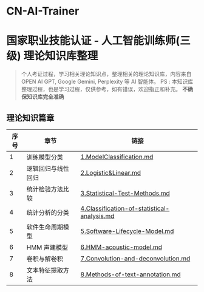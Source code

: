 # CN-AI-Trainer

# 国家职业技能认证 - 人工智能训练师(三级) 理论知识库整理

> 个人考证过程，学习相关理论知识点，整理相关的理论知识库，内容来自 OPEN AI GPT, Google Gemini, Perplexity 等 AI 智能体。
> PS : 本知识库整理过程，也是学习过程，仅供参考，如有错误，欢迎指正和补充。 **不确保知识库完全准确**

## 理论知识篇章

| 序号 | 章节               | 链接                                                                                       |
| ---- | ------------------ | ------------------------------------------------------------------------------------------ |
| 1    | 训练模型分类       | [1.ModelClassification.md](1.ModelClassification.md)                                       |
| 2    | 逻辑回归与线性回归 | [2.Logistic&Linear.md](2.Logistic&Linear.md)                                               |
| 3    | 统计检验方法比较   | [3.Statistical-Test-Methods.md](3.Statistical-Test-Methods.md)                             |
| 4    | 统计分析的分类     | [4.Classification-of-statistical-analysis.md](4.Classification-of-statistical-analysis.md) |
| 5    | 软件生命周期模型   | [5.Software-Lifecycle-Model.md](5.Software-Lifecycle-Model.md)                             |
| 6    | HMM 声建模型       | [6.HMM-acoustic-model.md](6.HMM-acoustic-model.md)                                         |
| 7    | 卷积与解卷积       | [7.Convolution-and-deconvolution.md](7.Convolution-and-deconvolution.md)                   |
| 8    | 文本特征提取方法   | [8.Methods-of-text-annotation.md](8.Methods-of-text-annotation.md)                         |
